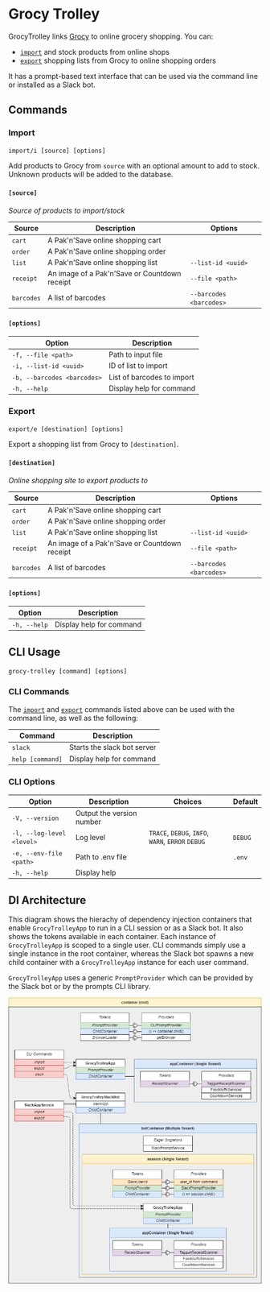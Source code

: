 # Grocy Trolley

GrocyTrolley links [Grocy](https://github.com/grocy/grocy/) to online grocery shopping. You can:

- [`import`](#import) and stock products from online shops
- [`export`](#export) shopping lists from Grocy to online shopping orders

It has a prompt-based text interface that can be used via the command line or installed as a Slack bot.

## Commands

### Import

```
import/i [source] [options]
```

Add products to Grocy from `source` with an optional amount to add to stock.
Unknown products will be added to the database.

#### `[source]`

_Source of products to import/stock_

| Source     | Description                                   | Options                 |
| ---------- | --------------------------------------------- | ----------------------- |
| `cart`     | A Pak'n'Save online shopping cart             |                         |
| `order`    | A Pak'n'Save online shopping order            |                         |
| `list`     | A Pak'n'Save online shopping list             | `--list-id <uuid>`      |
| `receipt`  | An image of a Pak'n'Save or Countdown receipt | `--file <path>`         |
| `barcodes` | A list of barcodes                            | `--barcodes <barcodes>` |

#### `[options]`

| Option                      | Description                |
| --------------------------- | -------------------------- |
| `-f, --file <path>`         | Path to input file         |
| `-i, --list-id <uuid>`      | ID of list to import       |
| `-b, --barcodes <barcodes>` | List of barcodes to import |
| `-h, --help`                | Display help for command   |

### Export

```
export/e [destination] [options]
```

Export a shopping list from Grocy to `[destination]`.

#### `[destination]`

_Online shopping site to export products to_

| Source     | Description                                   | Options                 |
| ---------- | --------------------------------------------- | ----------------------- |
| `cart`     | A Pak'n'Save online shopping cart             |                         |
| `order`    | A Pak'n'Save online shopping order            |                         |
| `list`     | A Pak'n'Save online shopping list             | `--list-id <uuid>`      |
| `receipt`  | An image of a Pak'n'Save or Countdown receipt | `--file <path>`         |
| `barcodes` | A list of barcodes                            | `--barcodes <barcodes>` |

#### `[options]`

| Option       | Description              |
| ------------ | ------------------------ |
| `-h, --help` | Display help for command |

## CLI Usage

```
grocy-trolley [command] [options]
```

### CLI Commands

The [`import`](#import) and [`export`](#export) commands listed above can be used with the command line, as well as the following:

| Command          | Description                 |
| ---------------- | --------------------------- |
| `slack`          | Starts the slack bot server |
| `help [command]` | Display help for command    |

### CLI Options

| Option                    | Description               | Choices                                           | Default |
| ------------------------- | ------------------------- | ------------------------------------------------- | ------- |
| `-V, --version`           | Output the version number |
| `-l, --log-level <level>` | Log level                 | `TRACE`, `DEBUG`, `INFO`, `WARN`, `ERROR` `DEBUG` | `DEBUG` |
| `-e, --env-file <path> `  | Path to .env file         |                                                   | `.env`  |
| `-h, --help`              | Display help              |                                                   |         |

## DI Architecture

This diagram shows the hierachy of dependency injection containers that enable `GrocyTrolleyApp` to run in a CLI session or as a Slack bot.
It also shows the tokens available in each container.
Each instance of `GrocyTrolleyApp` is scoped to a single user.
CLI commands simply use a single instance in the root container, whereas the Slack bot spawns a new child container with a `GrocyTrolleyApp` instance for each user command.

`GrocyTrolleyApp` uses a generic `PromptProvider` which can be provided by the Slack bot or by the prompts CLI library.

![](docs/di-architecture.png)
